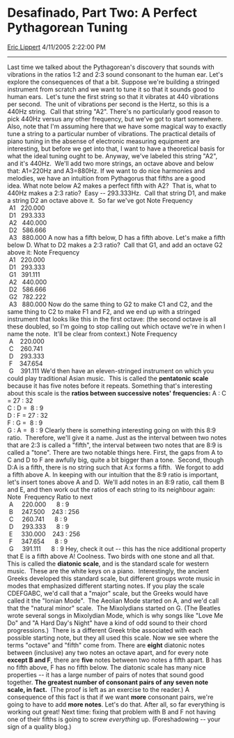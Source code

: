 # Desafinado, Part Two: A Perfect Pythagorean Tuning

[Eric Lippert](https://social.msdn.microsoft.com/profile/Eric%20Lippert) 4/11/2005 2:22:00 PM

-----

Last time we talked about the Pythagorean's discovery that sounds with vibrations in the ratios 1:2 and 2:3 sound consonant to the human ear. Let's explore the consequences of that a bit. Suppose we're building a stringed instrument from scratch and we want to tune it so that it sounds good to human ears.  Let's tune the first string so that it vibrates at 440 vibrations per second.  The unit of vibrations per second is the Hertz, so this is a 440Hz string.  Call that string "A2". There's no particularly good reason to pick 440Hz versus any other frequency, but we've got to start somewhere. Also, note that I'm assuming here that we have some magical way to exactly tune a string to a particular number of vibrations. The practical details of piano tuning in the absense of electronic measuring equipment are interesting, but before we get into that, I want to have a theoretical basis for what the ideal tuning ought to be. Anyway, we've labeled this string "A2", and it's 440Hz.  We'll add two more strings, an octave above and below that: A1=220Hz and A3=880Hz. If we want to do nice harmonies and melodies, we have an intuition from Pythagorus that fifths are a good idea. What note below A2 makes a perfect fifth with A2?  That is, what to 440Hz makes a 2:3 ratio?  Easy -- 293.333Hz.  Call that string D1, and make a string D2 an octave above it.  So far we've got Note Frequency  
 A1   220.000  
 D1   293.333  
 A2   440.000  
 D2   586.666  
 A3   880.000 A now has a fifth below, D has a fifth above. Let's make a fifth below D. What to D2 makes a 2:3 ratio?  Call that G1, and add an octave G2 above it: Note Frequency  
 A1   220.000  
 D1   293.333  
 G1   391.111  
 A2   440.000  
 D2   586.666  
 G2   782.222  
 A3   880.000 Now do the same thing to G2 to make C1 and C2, and the same thing to C2 to make F1 and F2, and we end up with a stringed instrument that looks like this in the first octave: (the second octave is all these doubled, so I'm going to stop calling out which octave we're in when I name the note.  It'll be clear from context.) Note Frequency  
 A    220.000  
 C    260.741  
 D    293.333  
 F    347.654  
 G    391.111 We'd then have an eleven-stringed instrument on which you could play traditional Asian music.  This is called the **pentatonic scale** because it has five notes before it repeats. Something that's interesting about this scale is the **ratios between successive notes' frequencies:** A : C = 27 : 32  
C : D =  8 : 9  
D : F = 27 : 32  
F : G =  8 : 9  
G : A =  8 : 9 Clearly there is something interesting going on with this 8:9 ratio.  Therefore, we'll give it a name. Just as the interval between two notes that are 2:3 is called a "fifth", the interval between two notes that are 8:9 is called a "tone". There are two notable things here. First, the gaps from A to C and D to F are awfully big, quite a bit bigger than a tone.  Second, though D:A is a fifth, there is no string such that A:x forms a fifth.  We forgot to add a fifth above A. In keeping with our intuition that the 8:9 ratio is important, let's insert tones above A and D.  We'll add notes in an 8:9 ratio, call them B and E, and then work out the ratios of each string to its neighbour again: Note  Frequency Ratio to next  
 A     220.000      8 : 9  
 B     247.500    243 : 256  
 C     260.741      8 : 9  
 D     293.333      8 : 9  
 E     330.000    243 : 256  
 F     347.654      8 : 9  
 G     391.111      8 : 9 Hey, check it out -- this has the nice additional property that E is a fifth above A\! Coolness. Two birds with one stone and all that. This is called the **diatonic scale**, and is the standard scale for western music.  These are the white keys on a piano.  Interestingly, the ancient Greeks developed this standard scale, but different groups wrote music in modes that emphasized different starting notes. If you play the scale CDEFGABC, we'd call that a "major" scale, but the Greeks would have called it the "Ionian Mode".  The Aeolian Mode started on A, and we'd call that the "natural minor" scale.  The Mixolydians started on G. (The Beatles wrote several songs in Mixolydian Mode, which is why songs like "Love Me Do" and "A Hard Day's Night" have a kind of odd sound to their chord progressions.)  There is a different Greek tribe associated with each possible starting note, but they all used this scale. Now we see where the terms "octave" and "fifth" come from. There are **eight** diatonic notes between (inclusive) any two notes an octave apart, and for every note **except B and F**, there are **five** notes between two notes a fifth apart. B has no fifth above, F has no fifth below. The diatonic scale has many nice properties -- it has a large number of pairs of notes that sound good together. **The greatest number of consonant pairs of any seven note scale, in fact.**  (The proof is left as an exercise to the reader.) A consequence of this fact is that if we want **more** consonant pairs, we're going to have to add **more notes**. Let's do that. After all, so far everything is working out great\! Next time: fixing that problem with B and F not having one of their fifths is going to screw *everything* up. (Foreshadowing -- your sign of a quality blog.)

